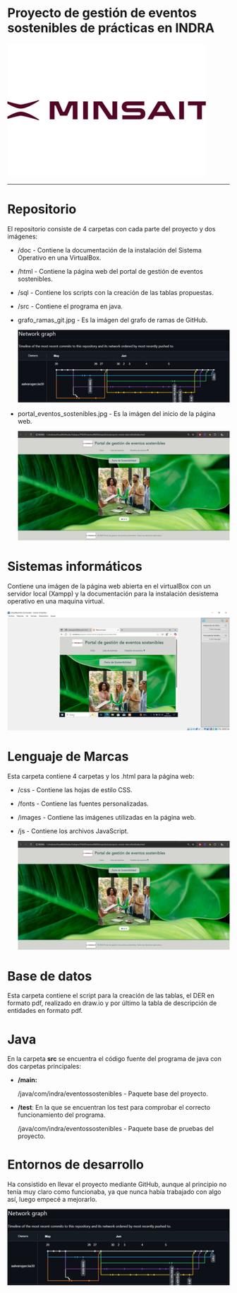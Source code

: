 # Proyecto de gestión de eventos sostenibles de prácticas en INDRA

![Logo Minsait](./html/images/minsait.jpg)

---

# Repositorio

El repositorio consiste de 4 carpetas con cada parte del proyecto y dos imágenes:

* /doc - Contiene la documentación de la instalación del Sistema Operativo en una VirtualBox.
* /html - Contiene la página web del portal de gestión de eventos sostenibles.
* /sql - Contiene los scripts con la creación de las tablas propuestas.
* /src - Contiene el programa en java.
* grafo_ramas_git.jpg - Es la imágen del grafo de ramas de GitHub.

  ![1749121730838](./grafo_ramas_git.jpg)
* portal_eventos_sostenibles.jpg - Es la imágen del inicio de la página web.

  ![texto](./portal_eventos_sostenibles.JPG)

# Sistemas informáticos

Contiene una imágen de la página web abierta en el virtualBox con un servidor local (Xampp) y la documentación para la instalación desistema operativo en una maquina virtual.

![Texto](./doc/CapWebServidorLocal.jpg)

# Lenguaje de Marcas

Esta carpeta contiene 4 carpetas y los .html para la página web:

* /css - Contiene las hojas de estilo CSS.
* /fonts - Contiene las fuentes personalizadas.
* /images - Contiene las imágenes utilizadas en la página web.
* /js - Contiene los archivos JavaScript.

  ![Texto](./portal_eventos_sostenibles.jpg)

# Base de datos

Esta carpeta contiene el script para la creación de las tablas, el DER en formato pdf, realizado en draw.io y por último la tabla de descripción de entidades en formato pdf.

# Java

En la carpeta **src** se encuentra el código fuente del programa de java con dos carpetas principales:

* **/main:** 

    /java/com/indra/eventossostenibles - Paquete base del proyecto.

* **/test**: En la que se encuentran los test para comprobar el correcto funcionamiento del programa.

    /java/com/indra/eventossostenibles - Paquete base de pruebas del proyecto.

# Entornos de desarrollo

Ha consistido en llevar el proyecto mediante GitHub, aunque al principio no tenía muy claro como funcionaba, ya que nunca había trabajado con algo así, luego empecé a mejorarlo.

![Texto](./grafo_ramas_git.jpg)
